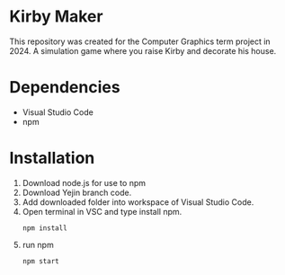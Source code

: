 # Kirby Maker
This repository was created for the Computer Graphics term project in 2024.
A simulation game where you raise Kirby and decorate his house.

# Dependencies
- Visual Studio Code
- npm

# Installation
1. Download node.js for use to npm
2. Download Yejin branch code.
3. Add downloaded folder into workspace of Visual Studio Code.
4. Open terminal in VSC and type install npm.
   ```
   npm install
   ```
5. run npm
   ```
   npm start
   ```
